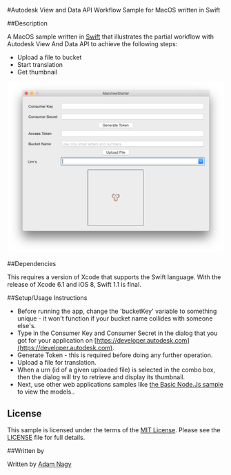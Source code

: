 #Autodesk View and Data API Workflow Sample for MacOS written in Swift


##Description

A MacOS sample written in [Swift](https://developer.apple.com/swift) that illustrates the partial workflow with Autodesk View And Data API to achieve the following steps:

* Upload a file to bucket
* Start translation
* Get thumbnail

![Image](img/MacViewStarter.png)

##Dependencies

This requires a version of Xcode that supports the Swift language. With the release of Xcode 6.1 and iOS 8, Swift 1.1 is final.


##Setup/Usage Instructions

* Before running the app, change the 'bucketKey' variable to something unique - it won't function if your bucket name collides with someone else's.
* Type in the Consumer Key and Consumer Secret in the dialog that you got for your application on [https://developer.autodesk.com](https://developer.autodesk.com).
* Generate Token - this is required before doing any further operation.
* Upload a file for translation.
* When a urn (id of a given uploaded file) is selected in the combo box, then the dialog will try to retrieve and display  its thumbnail.
* Next, use other web applications samples like [the Basic Node.Js sample](https://github.com/Developer-Autodesk/workflow-node.js-view.and.data.api) to view the models..


## License

This sample is licensed under the terms of the [MIT License](http://opensource.org/licenses/MIT). Please see the [LICENSE](LICENSE) file for full details.


##Written by

Written by [Adam Nagy](http://adndevblog.typepad.com/cloud_and_mobile/adam-nagy.html)
